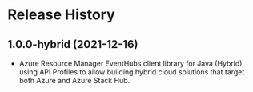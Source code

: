 # Release History

## 1.0.0-hybrid (2021-12-16)

- Azure Resource Manager EventHubs client library for Java (Hybrid) using API Profiles to allow building hybrid cloud solutions
that target both Azure and Azure Stack Hub.
